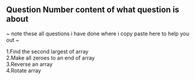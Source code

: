 Question Number content of what question is about
-------------------------------------------------
~ note these all questions i have done where i copy paste here to help you out ~  
  
1.Find the second largest of array   
2.Make all zeroes to an end of array  
3.Reverse an array   
4.Rotate array 
